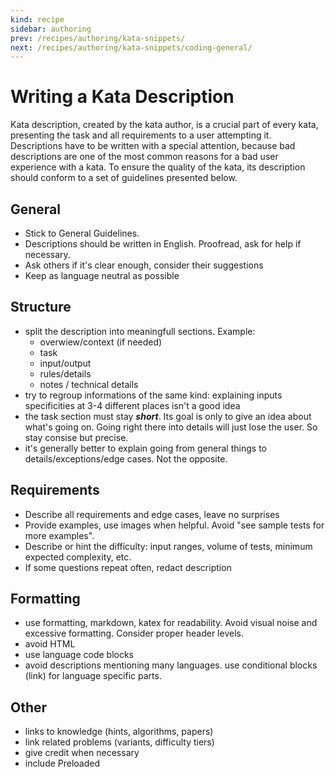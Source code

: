```yaml
---
kind: recipe
sidebar: authoring
prev: /recipes/authoring/kata-snippets/
next: /recipes/authoring/kata-snippets/coding-general/
---
```


# Writing a Kata Description

Kata description, created by the kata author, is a crucial part of every kata, presenting the task and all requirements to a user attempting it. Descriptions have to be written with a special attention, because bad descriptions are one of the most common reasons for a bad user experience with a kata. To ensure the quality of the kata, its description should conform to a set of guidelines presented below.


## General

- Stick to General Guidelines.
- Descriptions should be written in English. Proofread, ask for help if necessary.
- Ask others if it's clear enough, consider their suggestions
- Keep as language neutral as possible


## Structure

- split the description into meaningfull sections. Example:
  - overwiew/context (if needed)
  - task
  - input/output
  - rules/details
  - notes / technical details
- try to regroup informations of the same kind: explaining inputs specificities at 3-4 different places isn't a good idea
- the task section must stay _**short**_. Its goal is only to give an idea about what's going on. Going right there into details will just lose the user. So stay consise but precise.
- it's generally better to explain going from general things to details/exceptions/edge cases. Not the opposite.


## Requirements

- Describe all requirements and edge cases, leave no surprises
- Provide examples, use images when helpful. Avoid "see sample tests for more examples".
- Describe or hint the difficulty: input ranges, volume of tests, minimum expected complexity, etc.
- If some questions repeat often, redact description 


## Formatting

- use formatting, markdown, katex for readability. Avoid visual noise and excessive formatting. Consider proper header levels.
- avoid HTML
- use language code blocks
- avoid descriptions mentioning many languages. use conditional blocks (link) for language specific parts.


## Other

- links to knowledge (hints, algorithms, papers)
- link related problems (variants, difficulty tiers)
- give credit when necessary
- include Preloaded
